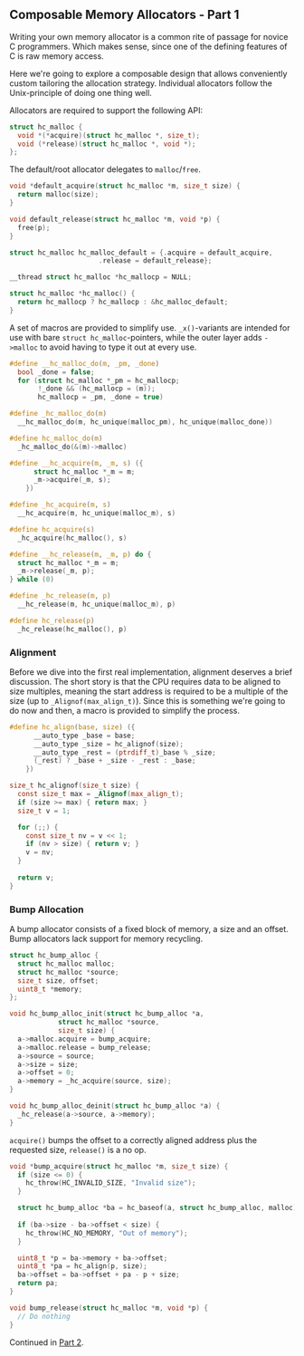 ## Composable Memory Allocators - Part 1
Writing your own memory allocator is a common rite of passage for novice C programmers. Which makes sense, since one of the defining features of C is raw memory access.

Here we're going to explore a composable design that allows conveniently custom tailoring the allocation strategy. Individual allocators follow the Unix-principle of doing one thing well.

Allocators are required to support the following API:

```C
struct hc_malloc {
  void *(*acquire)(struct hc_malloc *, size_t);
  void (*release)(struct hc_malloc *, void *);
};
```

The default/root allocator delegates to `malloc`/`free`.

```C
void *default_acquire(struct hc_malloc *m, size_t size) {
  return malloc(size);
}

void default_release(struct hc_malloc *m, void *p) {
  free(p);
}

struct hc_malloc hc_malloc_default = {.acquire = default_acquire,
				      .release = default_release};

__thread struct hc_malloc *hc_mallocp = NULL;

struct hc_malloc *hc_malloc() {
  return hc_mallocp ? hc_mallocp : &hc_malloc_default;
}
```

A set of macros are provided to simplify use. `_x()`-variants are intended for use with bare `struct hc_malloc`-pointers, while the outer layer adds `->malloc` to avoid having to type it out at every use.

```C
#define __hc_malloc_do(m, _pm, _done)		
  bool _done = false;				
  for (struct hc_malloc *_pm = hc_mallocp;	
       !_done && (hc_mallocp = (m));		
       hc_mallocp = _pm, _done = true)

#define _hc_malloc_do(m)						
  __hc_malloc_do(m, hc_unique(malloc_pm), hc_unique(malloc_done))

#define hc_malloc_do(m)				
  _hc_malloc_do(&(m)->malloc)

#define __hc_acquire(m, _m, s) ({		
      struct hc_malloc *_m = m;			
      _m->acquire(_m, s);			
    })

#define _hc_acquire(m, s)			
  __hc_acquire(m, hc_unique(malloc_m), s)

#define hc_acquire(s)				
  _hc_acquire(hc_malloc(), s)

#define __hc_release(m, _m, p) do {		
  struct hc_malloc *_m = m;			
  _m->release(_m, p);
} while (0)

#define _hc_release(m, p)			
  __hc_release(m, hc_unique(malloc_m), p)

#define hc_release(p)				
  _hc_release(hc_malloc(), p)
```

### Alignment
Before we dive into the first real implementation, alignment deserves a brief discussion. The short story is that the CPU requires data to be aligned to size multiples, meaning the start address is required to be a multiple of the size (up to `_Alignof(max_align_t)`). Since this is something we're going to do now and then, a macro is provided to simplify the process.

```C
#define hc_align(base, size) ({						
      __auto_type _base = base;						
      __auto_type _size = hc_alignof(size);				
      __auto_type _rest = (ptrdiff_t)_base % _size;			
      (_rest) ? _base + _size - _rest : _base;				
    })

size_t hc_alignof(size_t size) {
  const size_t max = _Alignof(max_align_t);
  if (size >= max) { return max; }
  size_t v = 1;

  for (;;) {
    const size_t nv = v << 1;
    if (nv > size) { return v; }
    v = nv;
  }
  
  return v;
}
```

### Bump Allocation

A bump allocator consists of a fixed block of memory, a size and an offset. Bump allocators lack support for memory recycling.

```C
struct hc_bump_alloc {
  struct hc_malloc malloc;
  struct hc_malloc *source;
  size_t size, offset;
  uint8_t *memory;
};

void hc_bump_alloc_init(struct hc_bump_alloc *a,
			struct hc_malloc *source,
			size_t size) {
  a->malloc.acquire = bump_acquire;
  a->malloc.release = bump_release;
  a->source = source;
  a->size = size;
  a->offset = 0;
  a->memory = _hc_acquire(source, size);
}

void hc_bump_alloc_deinit(struct hc_bump_alloc *a) {
  _hc_release(a->source, a->memory);
}
```

`acquire()` bumps the offset to a correctly aligned address plus the requested size, `release()` is a no op.

```C
void *bump_acquire(struct hc_malloc *m, size_t size) {
  if (size <= 0) {
    hc_throw(HC_INVALID_SIZE, "Invalid size");
  } 

  struct hc_bump_alloc *ba = hc_baseof(a, struct hc_bump_alloc, malloc);
  
  if (ba->size - ba->offset < size) {
    hc_throw(HC_NO_MEMORY, "Out of memory");
  } 

  uint8_t *p = ba->memory + ba->offset;
  uint8_t *pa = hc_align(p, size);
  ba->offset = ba->offset + pa - p + size;
  return pa;
}

void bump_release(struct hc_malloc *m, void *p) {
  // Do nothing
}
```

Continued in [Part 2](https://github.com/codr7/hacktical-c/tree/main/malloc2).